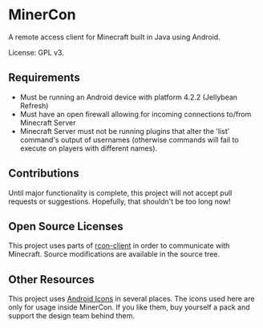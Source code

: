 # MinerCon

A remote access client for Minecraft built in Java using Android.

License: GPL v3.

## Requirements

* Must be running an Android device with platform 4.2.2 (Jellybean Refresh)
* Must have an open firewall allowing for incoming connections to/from Minecraft Server
* Minecraft Server must not be running plugins that alter the 'list' command's output of usernames (otherwise commands will fail to execute on players with different names).

## Contributions

Until major functionality is complete, this project will not accept pull requests or suggestions. Hopefully, that shouldn't be too long now!

## Open Source Licenses

This project uses parts of [rcon-client](https://code.google.com/p/rcon-client/) in order to communicate with Minecraft. Source modifications are available in the source tree.

## Other Resources

This project uses [Android Icons](http://www.androidicons.com/) in several places. The icons used here are only for usage inside MinerCon. If you like them, buy yourself a pack and support the design team behind them.